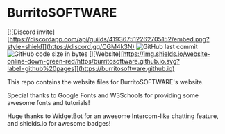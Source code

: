 # BurritoSOFTWARE

[![Discord invite][https://discordapp.com/api/guilds/419367512262705152/embed.png?style=shield]](https://discord.gg/CGM4k3N)
![GitHub last commit](https://img.shields.io/github/last-commit/burritosoftware/burritosoftware.github.io.svg)
![GitHub code size in bytes](https://img.shields.io/github/languages/code-size/burritosoftware/burritosoftware.github.io.svg)
[![Website][https://img.shields.io/website-online-down-green-red/https/burritosoftware.github.io.svg?label=github%20pages]](https://burritosoftware.github.io)

This repo contains the website files for BurritoSOFTWARE's website.

Special thanks to Google Fonts and W3Schools for providing some awesome fonts and tutorials!

Huge thanks to WidgetBot for an awesome Intercom-like chatting feature, and shields.io for awesome badges!
